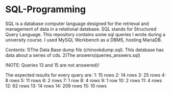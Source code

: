 # SQL-Programming
SQL is a database computer language designed for the retrieval and management of data in a relational database. SQL stands for Structured Query Language. This repository contains some sql queries I wrote during a university course. I used MySQL Workbench as a DBMS, hosting MariaDB.

Contents:
1)The Data Base dump file (chinookdump.sql). This database has data about a series of cds.
2)The answers(queries_answers.sql)

!NOTE: Queries 13 and 15 are not answered)!

The expected results for every query are:
1: 15 rows
2: 14 rows
3: 25 rows
4: 8 rows
5: 11 rows
6: 2 rows
7: 1 row
8: 4 rows
9: 1 row
10: 2 rows
11: 4 rows
12: 62 rows
13: 14 rows
14: 209 rows
15: 10 rows

